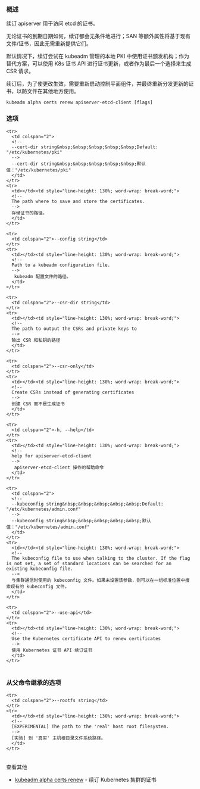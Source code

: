 
<!-- 
### Synopsis
-->
### 概述


<!--
Renew the certificate the apiserver uses to access etcd.
-->
续订 apiserver 用于访问 etcd 的证书。

<!--
Renewals run unconditionally, regardless of certificate expiration date; extra attributes such as SANs will be based on the existing file/certificates, there is no need to resupply them.
-->
无论证书的到期日期如何，续订都会无条件地进行；SAN 等额外属性将基于现有文件/证书，因此无需重新提供它们。

<!--
Renewal by default tries to use the certificate authority in the local PKI managed by kubeadm; as alternative it is possible to use K8s certificate API for certificate renewal, or as a last option, to generate a CSR request.
-->
默认情况下，续订尝试在 kubeadm 管理的本地 PKI 中使用证书颁发机构；作为替代方案，可以使用 K8s 证书 API 进行证书更新，或者作为最后一个选择来生成 CSR 请求。

<!--
After renewal, in order to make changes effective, is is required to restart control-plane components and eventually re-distribute the renewed certificate in case the file is used elsewhere.
-->
续订后，为了使更改生效，需要重新启动控制平面组件，并最终重新分发更新的证书，以防文件在其他地方使用。

```
kubeadm alpha certs renew apiserver-etcd-client [flags]
```

<!--
### Options
-->
### 选项

<table style="width: 100%; table-layout: fixed;">
  <colgroup>
    <col span="1" style="width: 10px;" />
    <col span="1" />
  </colgroup>
  <tbody>

    <tr>
      <td colspan="2">
      <!--
      --cert-dir string&nbsp;&nbsp;&nbsp;&nbsp;&nbsp;Default: "/etc/kubernetes/pki"
      -->
      --cert-dir string&nbsp;&nbsp;&nbsp;&nbsp;&nbsp;默认值："/etc/kubernetes/pki"
      </td>
    </tr>
    <tr>
      <td></td><td style="line-height: 130%; word-wrap: break-word;">
      <!--
      The path where to save and store the certificates.
      -->
      存储证书的路径。
      </td>
    </tr>

    <tr>
      <td colspan="2">--config string</td>
    </tr>
    <tr>
      <td></td><td style="line-height: 130%; word-wrap: break-word;">
      <!--
      Path to a kubeadm configuration file.
      -->
       kubeadm 配置文件的路径。
      </td>
    </tr>

    <tr>
      <td colspan="2">--csr-dir string</td>
    </tr>
    <tr>
      <td></td><td style="line-height: 130%; word-wrap: break-word;">
      <!--
      The path to output the CSRs and private keys to
      -->
      输出 CSR 和私钥的路径
      </td>
    </tr>

    <tr>
      <td colspan="2">--csr-only</td>
    </tr>
    <tr>
      <td></td><td style="line-height: 130%; word-wrap: break-word;">
      <!--
      Create CSRs instead of generating certificates
      -->
      创建 CSR 而不是生成证书
      </td>
    </tr>

    <tr>
      <td colspan="2">-h, --help</td>
    </tr>
    <tr>
      <td></td><td style="line-height: 130%; word-wrap: break-word;">
      <!--
      help for apiserver-etcd-client
      -->
       apiserver-etcd-client 操作的帮助命令
      </td>
    </tr>

    <tr>
      <td colspan="2">
      <!--
      --kubeconfig string&nbsp;&nbsp;&nbsp;&nbsp;&nbsp;Default: "/etc/kubernetes/admin.conf"
      -->
      --kubeconfig string&nbsp;&nbsp;&nbsp;&nbsp;&nbsp;默认值："/etc/kubernetes/admin.conf"
      </td>
    </tr>
    <tr>
      <td></td><td style="line-height: 130%; word-wrap: break-word;">
      <!--
      The kubeconfig file to use when talking to the cluster. If the flag is not set, a set of standard locations can be searched for an existing kubeconfig file.
      -->
      与集群通信时使用的 kubeconfig 文件。如果未设置该参数，则可以在一组标准位置中搜索现有的 kubeconfig 文件。
      </td>
    </tr>

    <tr>
      <td colspan="2">--use-api</td>
    </tr>
    <tr>
      <td></td><td style="line-height: 130%; word-wrap: break-word;">
      <!--
      Use the Kubernetes certificate API to renew certificates
      -->
      使用 Kubernetes 证书 API 续订证书
      </td>
    </tr>

  </tbody>
</table>



<!--
### Options inherited from parent commands
-->
### 从父命令继承的选项

<table style="width: 100%; table-layout: fixed;">
  <colgroup>
    <col span="1" style="width: 10px;" />
    <col span="1" />
  </colgroup>
  <tbody>

    <tr>
      <td colspan="2">--rootfs string</td>
    </tr>
    <tr>
      <td></td><td style="line-height: 130%; word-wrap: break-word;">
      <!--
      [EXPERIMENTAL] The path to the 'real' host root filesystem.
      -->
      [实验] 到 '真实' 主机根目录文件系统路径。
      </td>
    </tr>

  </tbody>
</table>



<!--
SEE ALSO
-->
查看其他

<!--
* [kubeadm alpha certs renew](kubeadm_alpha_certs_renew.md)	 - Renew certificates for a Kubernetes cluster
-->
* [kubeadm alpha certs renew](kubeadm_alpha_certs_renew.md)	 - 续订 Kubernetes 集群的证书
